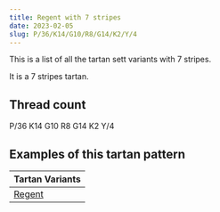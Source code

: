 ```yaml
---
title: Regent with 7 stripes
date: 2023-02-05
slug: P/36/K14/G10/R8/G14/K2/Y/4
---
```

This is a list of all the tartan sett variants with 7 stripes.

It is a 7 stripes tartan.


## Thread count
P/36 K14 G10 R8 G14 K2 Y/4

## Examples of this tartan pattern

| Tartan Variants |
|---------------|
| [Regent](/variants/p/36/k14/g10/r8/g14/k2/y/4-g008000-k000000-p800080-rc00000-yf0c000)||
